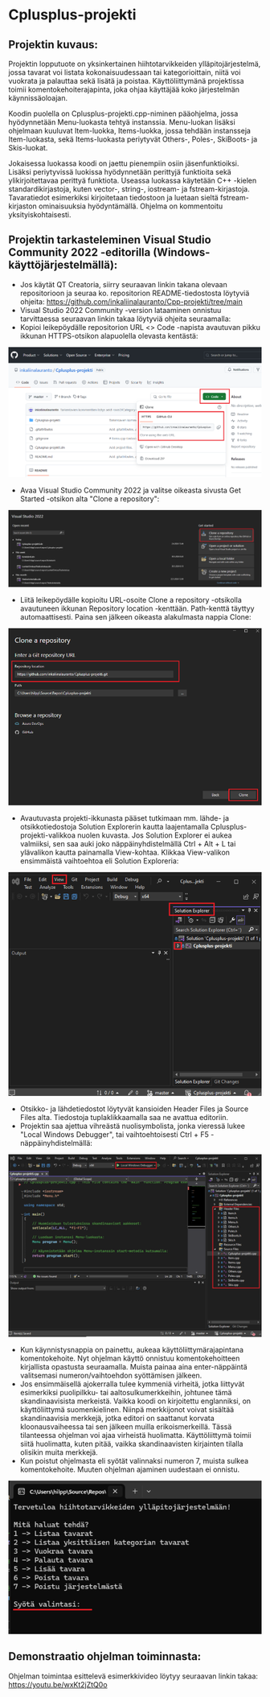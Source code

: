 # Cplusplus-projekti

## Projektin kuvaus:

Projektin lopputuote on yksinkertainen hiihtotarvikkeiden ylläpitojärjestelmä, jossa tavarat voi listata kokonaisuudessaan tai kategorioittain, niitä voi vuokrata ja palauttaa sekä lisätä ja poistaa. Käyttöliittymänä projektissa toimii komentokehoiterajapinta, joka ohjaa käyttäjää koko järjestelmän käynnissäoloajan.

Koodin puolella on Cplusplus-projekti.cpp-niminen pääohjelma, jossa hyödynnetään Menu-luokasta tehtyä instanssia. Menu-luokan lisäksi ohjelmaan kuuluvat Item-luokka, Items-luokka, jossa tehdään instansseja Item-luokasta, sekä Items-luokasta periytyvät Others-, Poles-, SkiBoots- ja Skis-luokat.

Jokaisessa luokassa koodi on jaettu pienempiin osiin jäsenfunktioiksi. Lisäksi periytyvissä luokissa hyödynnetään perittyjä funktioita sekä ylikirjoitettavaa perittyä funktiota. Useassa luokassa käytetään C++ -kielen standardikirjastoja, kuten vector-, string-, iostream- ja fstream-kirjastoja. Tavaratiedot esimerkiksi kirjoitetaan tiedostoon ja luetaan sieltä fstream-kirjaston ominaisuuksia hyödyntämällä. Ohjelma on kommentoitu yksityiskohtaisesti.

## Projektin tarkasteleminen Visual Studio Community 2022 -editorilla (Windows-käyttöjärjestelmällä):

- Jos käytät QT Creatoria, siirry seuraavan linkin takana olevaan repositorioon ja seuraa ko. repositorion README-tiedostosta löytyviä ohjeita: https://github.com/inkaliinalauranto/Cpp-projekti/tree/main
- Visual Studio 2022 Community -version lataaminen onnistuu tarvittaessa seuraavan linkin takaa löytyviä ohjeita seuraamalla: 
- Kopioi leikepöydälle repositorion URL <> Code -napista avautuvan pikku ikkunan HTTPS-otsikon alapuolella olevasta kentästä:

![alt text](ohjekuva-1.png)

- Avaa Visual Studio Community 2022 ja valitse oikeasta sivusta Get Started -otsikon alta "Clone a repository":

![alt text](ohjekuva-2.png)

- Liitä leikepöydälle kopioitu URL-osoite Clone a repository -otsikolla avautuneen ikkunan Repository location -kenttään. Path-kenttä täyttyy automaattisesti. Paina sen jälkeen oikeasta alakulmasta nappia Clone:

![alt text](ohjekuva-3.png)

- Avautuvasta projekti-ikkunasta pääset tutkimaan mm. lähde- ja otsikkotiedostoja Solution Explorerin kautta laajentamalla Cplusplus-projekti-valikkoa nuolen kuvasta. Jos Solution Explorer ei aukea valmiiksi, sen saa auki joko näppäinyhdistelmällä Ctrl + Alt + L tai ylävalikon kautta painamalla View-kohtaa. Klikkaa View-valikon ensimmäistä vaihtoehtoa eli Solution Exploreria:

![alt text](ohjekuva-4.png)

- Otsikko- ja lähdetiedostot löytyvät kansioiden Header Files ja Source Files alta. Tiedostoja tuplaklikkaamalla saa ne avattua editoriin.
- Projektin saa ajettua vihreästä nuolisymbolista, jonka vieressä lukee "Local Windows Debugger", tai vaihtoehtoisesti Ctrl + F5 -näppäinyhdistelmällä:

![alt text](ohjekuva-5.png)

- Kun käynnistysnappia on painettu, aukeaa käyttöliittymärajapintana komentokehoite. Nyt ohjelman käyttö onnistuu komentokehoitteen kirjallista opastusta seuraamalla. Muista painaa aina enter-näppäintä valitsemasi numeron/vaihtoehdon syöttämisen jälkeen.
- Jos ensimmäisellä ajokerralla tulee kymmeniä virheitä, jotka liittyvät esimerkiksi puolipilkku- tai aaltosulkumerkkeihin, johtunee tämä skandinaavisista merkeistä. Vaikka koodi on kirjoitettu englanniksi, on käyttöliittymä suomenkielinen. Niinpä merkkijonot voivat sisältää skandinaavisia merkkejä, jotka editori on saattanut korvata kloonausvaiheessa tai sen jälkeen muilla erikoismerkeillä. Tässä tilanteessa ohjelman voi ajaa virheistä huolimatta. Käyttöliittymä toimii siitä huolimatta, kuten pitää, vaikka skandinaavisten kirjainten tilalla olisikin muita merkkejä.
- Kun poistut ohjelmasta eli syötät valinnaksi numeron 7, muista sulkea komentokehoite. Muuten ohjelman ajaminen uudestaan ei onnistu.

![alt text](ohjekuva-6.png)

## Demonstraatio ohjelman toiminnasta:

Ohjelman toimintaa esittelevä esimerkkivideo löytyy seuraavan linkin takaa: https://youtu.be/wxKt2jZtQ0o
